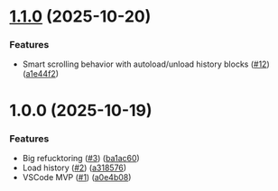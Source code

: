 # [1.1.0](https://github.com/AgentSmithyAI/agentsmithy-vscode/compare/v1.0.0...v1.1.0) (2025-10-20)


### Features

* Smart scrolling behavior with autoload/unload history blocks ([#12](https://github.com/AgentSmithyAI/agentsmithy-vscode/issues/12)) ([a1e44f2](https://github.com/AgentSmithyAI/agentsmithy-vscode/commit/a1e44f2a7140754c1ab7a65997a8637807f853cd))

# 1.0.0 (2025-10-19)


### Features

* Big refucktoring ([#3](https://github.com/AgentSmithyAI/agentsmithy-vscode/issues/3)) ([ba1ac60](https://github.com/AgentSmithyAI/agentsmithy-vscode/commit/ba1ac60fea282669d08d708c616aa6398fa08617))
* Load history ([#2](https://github.com/AgentSmithyAI/agentsmithy-vscode/issues/2)) ([a318576](https://github.com/AgentSmithyAI/agentsmithy-vscode/commit/a318576f4f58236ff02265a7d7753979c1fbe947))
* VSCode MVP ([#1](https://github.com/AgentSmithyAI/agentsmithy-vscode/issues/1)) ([a0e4b08](https://github.com/AgentSmithyAI/agentsmithy-vscode/commit/a0e4b082b80355231b390194eecc99392b111ecf))

